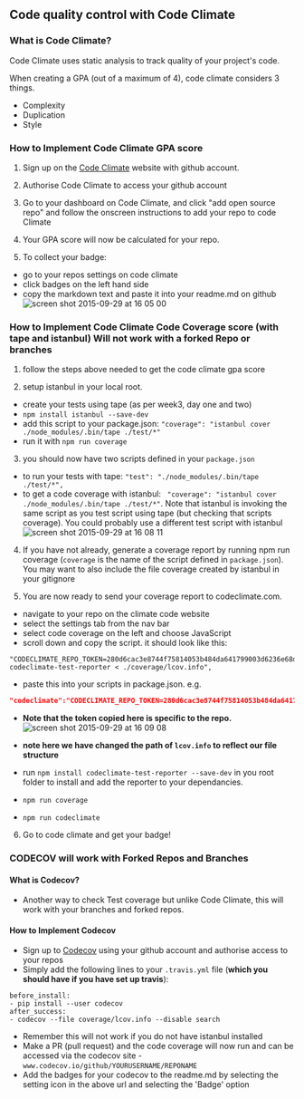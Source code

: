 ## Code quality control with Code Climate

### What is Code Climate?

Code Climate uses static analysis to track quality of your project's code.

When creating a GPA (out of a maximum of 4), code climate considers 3 things.
 * Complexity
 * Duplication
 * Style

### How to Implement Code Climate GPA score

 1. Sign up on the [Code Climate](https://codeclimate.com/) website with github account.

 2. Authorise Code Climate to access your github account

 3. Go to your dashboard on Code Climate, and click "add open source repo" and follow the onscreen instructions to add your repo to code Climate

 4. Your GPA score will now be calculated for your repo.

 5. To collect your badge:
  * go to your repos settings on code climate
  * click badges on the left hand side
  * copy the markdown text and paste it into your readme.md on github
![screen shot 2015-09-29 at 16 05 00](https://cloud.githubusercontent.com/assets/2305591/10168242/e2e5d6fe-66c3-11e5-86c9-a9a180e54733.png)

### How to Implement Code Climate Code Coverage score (with tape and istanbul) **Will not work with a forked Repo or branches**

 1. follow the steps above needed to get the code climate gpa score

 2. setup istanbul in your local root.
  * create your tests using tape (as per week3, day one and two)
  * `npm install istanbul --save-dev`
  * add this script to your package.json: `"coverage": "istanbul cover ./node_modules/.bin/tape ./test/*"`
  * run it with `npm run coverage`

 3. you should now have two scripts defined in your `package.json`
  * to run your tests with tape: `"test": "./node_modules/.bin/tape ./test/*",`
  * to get a code coverage with istanbul: ` "coverage": "istanbul cover ./node_modules/.bin/tape ./test/*"`. Note that istanbul is invoking the same script as you test script using tape (but checking that scripts coverage). You could probably use a different test script with istanbul
![screen shot 2015-09-29 at 16 08 11](https://cloud.githubusercontent.com/assets/2305591/10168358/5422fd6a-66c4-11e5-82c8-1ddbcb18d0ab.png)

 4. If you have not already, generate a coverage report by running npm run coverage (`coverage` is the name of the script defined in `package.json`). You may want to also include the file coverage created by istanbul in your gitignore

 5. You are now ready to send your coverage report to codeclimate.com.
  * navigate to your repo on the climate code website
  * select the settings tab from the nav bar
  * select code coverage on the left and choose JavaScript
  * scroll down and copy the script. it should look like this:
```
"CODECLIMATE_REPO_TOKEN=280d6cac3e8744f75814053b484da641799003d6236e68d2c2bee199951c5132 codeclimate-test-reporter < ./coverage/lcov.info",
```
  * paste this into your scripts in package.json. e.g.
``` json
"codeclimate":"CODECLIMATE_REPO_TOKEN=280d6cac3e8744f75814053b484da641799003d6236e68d2c2bee199951c5132 codeclimate-test-reporter < ./coverage/lcov.info"
```
  * **Note that the token copied here is specific to the repo.**
![screen shot 2015-09-29 at 16 09 08](https://cloud.githubusercontent.com/assets/2305591/10168398/76a282ca-66c4-11e5-8d4f-a16d02bda4ee.png)

  * **note here we have changed the path of `lcov.info` to reflect our file structure**
  * run `npm install codeclimate-test-reporter --save-dev` in you root folder to install and add the reporter to your dependancies.
  * `npm run coverage`
  * `npm run codeclimate`

 6. Go to code climate and get your badge!

### CODECOV **will work with Forked Repos and Branches**

#### What is Codecov?

 * Another way to check Test coverage but unlike Code Climate, this will work with your branches and forked repos.

 #### How to Implement Codecov

 * Sign up to [Codecov](www.codecov.io) using your github account and authorise access to your repos
 * Simply add the following lines to your `.travis.yml` file (**which you should have if you have set up travis**):
```
before_install:
- pip install --user codecov
after_success:
- codecov --file coverage/lcov.info --disable search
```
 * Remember this will not work if you do not have istanbul installed
 * Make a PR (pull request) and the code coverage will now run and can be accessed via the codecov site - `www.codecov.io/github/YOURUSERNAME/REPONAME`
 * Add the badges for your codecov to the readme.md by selecting the setting icon in the above url and selecting the 'Badge' option
